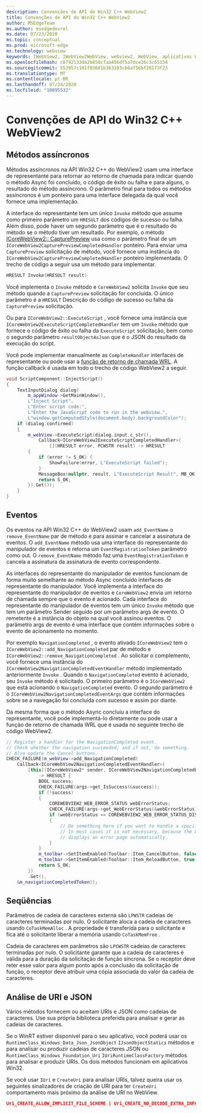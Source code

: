```yaml
---
description: Convenções de API do Win32 C++ WebView2
title: Convenções de API do Win32 C++ WebView2
author: MSEdgeTeam
ms.author: msedgedevrel
ms.date: 07/23/2020
ms.topic: conceptual
ms.prod: microsoft-edge
ms.technology: webview
keywords: IWebView2, IWebView2WebView, webview2, WebView, aplicativos WPF, WPF, Edge, ICoreWebView2, ICoreWebView2Host, controle do navegador, HTML Edge
ms.openlocfilehash: c8792133da2b858cfaa456df5a7dce26c3c65154
ms.sourcegitcommit: 553957c101f83681b363103cb6af56bf20173f23
ms.translationtype: MT
ms.contentlocale: pt-BR
ms.lasthandoff: 07/24/2020
ms.locfileid: "10895532"
---
```

# Convenções de API do Win32 C++ WebView2  

## Métodos assíncronos  

Métodos assíncronos na API Win32 C++ do WebView2 usam uma interface de representante para retornar ao retorno de chamada para indicar quando o método Async foi concluído, o código de êxito ou falha e para alguns, o resultado do método assíncrono.  O parâmetro final para todos os métodos assíncronos é um ponteiro para uma interface delegada da qual você fornece uma implementação.  

A interface do representante tem um único `Invoke` método que assume como primeiro parâmetro um `HRESULT` dos códigos de sucesso ou falha.  Além disso, pode haver um segundo parâmetro que é o resultado do método se o método tiver um resultado.  Por exemplo, o método [ICoreWebView2:: CapturePreview][Webview2ReferenceWin3209538Icorewebview2CapturePreview] usa como o parâmetro final de um `ICoreWebView2CapturePreviewCompletedHandler` ponteiro.  Para enviar uma `CapturePreview` solicitação de método, você fornece uma instância do `ICoreWebView2CapturePreviewCompletedHandler` ponteiro implementada.  O trecho de código a seguir usa um método para implementar.  

```cpp
HRESULT Invoke(HRESULT result)
```  

Você implementa o `Invoke` método e `CoreWebView2` solicita `Invoke` que seu método quando a `CapturePreview` solicitação for concluída.  O único parâmetro é a `HRESULT` Descrição do código de sucesso ou falha da `CapturePreview` solicitação.  

Ou para `ICoreWebView2::ExecuteScript` , você fornece uma instância que `ICoreWebView2ExecuteScriptCompletedHandler` tem um `Invoke` método que fornece o código de êxito ou falha da `ExecuteScript` solicitação, bem como o segundo parâmetro `resultObjectAsJson` que é o JSON do resultado da execução do script.  

Você pode implementar manualmente as `CompleteHandler` interfaces de representante ou pode usar a [função de retorno de chamada WRL][CppCxWrlCallbackFunction].  A função callback é usada em todo o trecho de código WebView2 a seguir.  

```cpp
void ScriptComponent::InjectScript()
{
    TextInputDialog dialog(
        m_appWindow->GetMainWindow(),
        L"Inject Script",
        L"Enter script code:",
        L"Enter the JavaScript code to run in the webview.",
        L"window.getComputedStyle(document.body).backgroundColor");
    if (dialog.confirmed)
    {
        m_webView->ExecuteScript(dialog.input.c_str(),
            Callback<ICoreWebView2ExecuteScriptCompletedHandler>(
                [](HRESULT error, PCWSTR result) -> HRESULT
        {
            if (error != S_OK) {
                ShowFailure(error, L"ExecuteScript failed");
            }
            MessageBox(nullptr, result, L"ExecuteScript Result", MB_OK);
            return S_OK;
        }).Get());
    }
}
```  

## Eventos  

Os eventos na API Win32 C++ do WebView2 usam `add_EventName` o `remove_EventName` par de método e para assinar e cancelar a assinatura de eventos.  O `add_EventName` método usa uma interface do representante do manipulador de eventos e retorna um `EventRegistrationToken` parâmetro como out.  O `remove_EventName` método faz uma `EventRegistrationToken` e cancela a assinatura da assinatura de evento correspondente.  

As interfaces do representante do manipulador de eventos funcionam de forma muito semelhante ao método Async concluído interfaces de representante do manipulador.  Você implementa a interface do representante do manipulador de eventos e `CoreWebView2` envia um retorno de chamada sempre que o evento é acionado.  Cada interface do representante do manipulador de eventos tem um único `Invoke` método que tem um parâmetro Sender seguido por um parâmetro args de evento.  O remetente é a instância do objeto na qual você assinou eventos.  O parâmetro args de evento é uma interface que contém informações sobre o evento de acionamento no momento.  

Por exemplo `NavigationCompleted` , o evento ativado `ICoreWebView2` tem o `ICoreWebView2::add_NavigationCompleted` par de método e `ICoreWebView2::remove_NavigationCompleted` .  Ao solicitar o complemento, você fornece uma instância do `ICoreWebView2NavigationCompletedEventHandler` método implementado anteriormente `Invoke` .  Quando o `NavigationCompleted` evento é acionado, seu `Invoke` método é solicitado.  O primeiro parâmetro é o `ICoreWebView2` que está acionando o `NavigationCompleted` evento.  O segundo parâmetro é o `ICoreWebView2NavigationCompletedEventArgs` que contém informações sobre se a navegação foi concluída com sucesso e assim por diante.  

Da mesma forma que o método Async concluiu a interface do representante, você pode implementá-lo diretamente ou pode usar a função de retorno de chamada WRL que é usada no seguinte trecho de código WebView2.  

```cpp
// Register a handler for the NavigationCompleted event.
// Check whether the navigation succeeded, and if not, do something.
// Also update the Cancel buttons.
CHECK_FAILURE(m_webView->add_NavigationCompleted(
    Callback<ICoreWebView2NavigationCompletedEventHandler>(
        [this](ICoreWebView2* sender, ICoreWebView2NavigationCompletedEventArgs* args)
            -> HRESULT {
            BOOL success;
            CHECK_FAILURE(args->get_IsSuccess(&success));
            if (!success)
            {
                COREWEBVIEW2_WEB_ERROR_STATUS webErrorStatus;
                CHECK_FAILURE(args->get_WebErrorStatus(&webErrorStatus));
                if (webErrorStatus == COREWEBVIEW2_WEB_ERROR_STATUS_DISCONNECTED)
                {
                    // Do something here if you want to handle a specific error case.
                    // In most cases it is not necessary, because the WebView
                    // displays an error page automatically.
                }
            }
            m_toolbar->SetItemEnabled(Toolbar::Item_CancelButton, false);
            m_toolbar->SetItemEnabled(Toolbar::Item_ReloadButton, true);
            return S_OK;
        })
        .Get(),
    &m_navigationCompletedToken));
```  

## Seqüências  

Parâmetros de cadeia de caracteres externa são `LPWSTR` cadeias de caracteres terminadas por nulo.  O solicitante aloca a cadeia de caracteres usando `CoTaskMemAlloc` .  A propriedade é transferida para o solicitante e fica até o solicitante liberar a memória usando `CoTaskMemFree` .  

Cadeia de caracteres em parâmetros são `LPCWSTR` cadeias de caracteres terminadas por nulo.  O solicitante garante que a cadeia de caracteres é válida para a duração da solicitação de função síncrona.  Se o receptor deve reter esse valor para algum ponto após a conclusão da solicitação de função, o receptor deve atribuir uma cópia associada do valor da cadeia de caracteres.  

## Análise de URI e JSON  

Vários métodos fornecem ou aceitam URIs e JSON como cadeias de caracteres.  Use sua própria biblioteca preferida para analisar e gerar as cadeias de caracteres.  

Se o WinRT estiver disponível para o seu aplicativo, você poderá usar os `RuntimeClass_Windows_Data_Json_JsonObject` `IJsonObjectStatics` métodos e para analisar ou produzir cadeias de caracteres JSON ou `RuntimeClass_Windows_Foundation_Uri` `IUriRuntimeClassFactory` métodos para analisar e produzir URIs.  Os dois métodos funcionam em aplicativos Win32.  

Se você usar `IUri` e `CreateUri` para analisar URIs, talvez queira usar os seguintes sinalizadores de criação de URI para ter `CreateUri` comportamento mais próximo da análise de URI no WebView.  

```json
Uri_CREATE_ALLOW_IMPLICIT_FILE_SCHEME | Uri_CREATE_NO_DECODE_EXTRA_INFO
```  

<!-- links -->  

[Webview2ReferenceWin3209538Icorewebview2CapturePreview]: ../reference/win32/0-9-538/icorewebview2.md#capturepreview "CapturePreview-interface ICoreWebView2 | Documentos da Microsoft"  

[CppCxWrlCallbackFunction]: /cpp/cppcx/wrl/callback-function-wrl "Função callback (WRL) | Documentos da Microsoft"  
